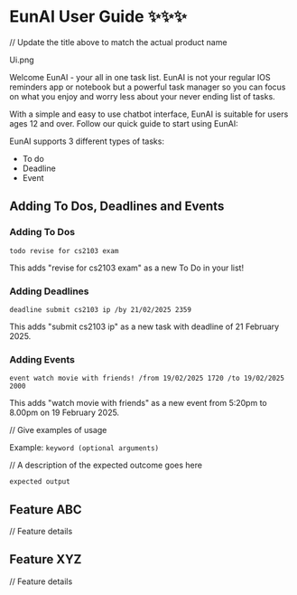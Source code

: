 # EunAI User Guide ✨✨✨

// Update the title above to match the actual product name

Ui.png

Welcome EunAI - your all in one task list. EunAI is not your regular IOS reminders app or notebook but a powerful task manager so you can focus on what you enjoy and worry less about your never ending list of tasks. 

With a simple and easy to use chatbot interface, EunAI is suitable for users ages 12 and over. Follow our quick guide to start using EunAI:

EunAI supports 3 different types of tasks: 
- To do
- Deadline
- Event
## Adding To Dos, Deadlines and Events

### Adding To Dos
```
todo revise for cs2103 exam
```
This adds "revise for cs2103 exam" as a new To Do in your list!

### Adding Deadlines
```
deadline submit cs2103 ip /by 21/02/2025 2359
```
This adds "submit cs2103 ip" as a new task with deadline of 21 February 2025.

### Adding Events
```
event watch movie with friends! /from 19/02/2025 1720 /to 19/02/2025 2000
```
This adds "watch movie with friends" as a new event from 5:20pm to 8.00pm on 19 February 2025.


// Give examples of usage

Example: `keyword (optional arguments)`

// A description of the expected outcome goes here

```
expected output
```

## Feature ABC

// Feature details


## Feature XYZ

// Feature details